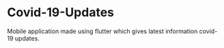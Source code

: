 # Covid-19-Updates
Mobile application made using flutter which gives latest information covid-19 updates.
